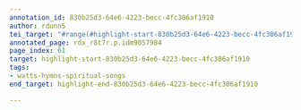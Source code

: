 ```yaml
---
annotation_id: 830b25d3-64e6-4223-becc-4fc306af1910
author: rdunn5
tei_target: "#range(#highlight-start-830b25d3-64e6-4223-becc-4fc306af1910, #highlight-end-830b25d3-64e6-4223-becc-4fc306af1910)"
annotated_page: rdx_r8t7r.p.idm9057984
page_index: 61
target: highlight-start-830b25d3-64e6-4223-becc-4fc306af1910
tags:
- watts-hymns-spiritual-songs
end_target: highlight-end-830b25d3-64e6-4223-becc-4fc306af1910

---
```

